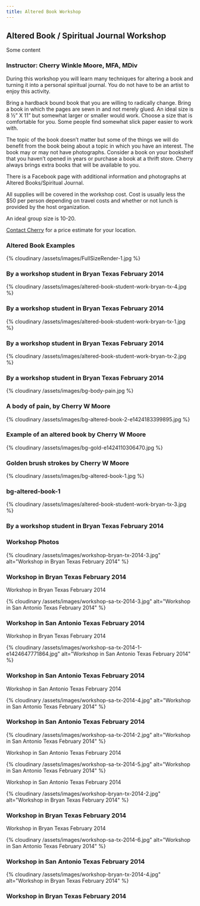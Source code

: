 ```yaml
---
title: Altered Book Workshop
---
```


## Altered Book / Spiritual Journal Workshop

Some content

### Instructor: Cherry Winkle Moore, MFA, MDiv

During this workshop you will learn many techniques for altering a book and turning it into a personal spiritual journal. You do not have to be an artist to enjoy this activity.

Bring a hardback bound book that you are willing to radically change. Bring a book in which the pages are sewn in and not merely glued. An ideal size is 8 ½” X 11” but somewhat larger or smaller would work. Choose a size that is comfortable for you. Some people find somewhat slick paper easier to work with.

The topic of the book doesn’t matter but some of the things we will do benefit from the book being about a topic in which you have an interest. The book may or may not have photographs. Consider a book on your bookshelf that you haven’t opened in years or purchase a book at a thrift store. Cherry always brings extra books that will be available to you.

There is a Facebook page with additional information and photographs at Altered Books/Spiritual Journal.

All supplies will be covered in the workshop cost. Cost is usually less the $50 per person depending on travel costs and whether or not lunch is provided by the host organization.

An ideal group size is 10-20.

[Contact Cherry](https://www.cherrywinklemoore.com/contact/) for a price estimate for your location.

### Altered Book Examples

{% cloudinary /assets/images/FullSizeRender-1.jpg %}
<h3>By a workshop student in Bryan Texas February 2014</h3>

{% cloudinary /assets/images/altered-book-student-work-bryan-tx-4.jpg %}
<h3>By a workshop student in Bryan Texas February 2014</h3>

{% cloudinary /assets/images/altered-book-student-work-bryan-tx-1.jpg %}
<h3>By a workshop student in Bryan Texas February 2014</h3>

{% cloudinary /assets/images/altered-book-student-work-bryan-tx-2.jpg %}
<h3>By a workshop student in Bryan Texas February 2014</h3>

{% cloudinary /assets/images/bg-body-pain.jpg %}
<h3>A body of pain, by Cherry W Moore</h3>

{% cloudinary /assets/images/bg-altered-book-2-e1424183399895.jpg %}
<h3>Example of an altered book by Cherry W Moore</h3>

{% cloudinary /assets/images/bg-gold-e1424110306470.jpg %}
<h3>Golden brush strokes by Cherry W Moore</h3>

{% cloudinary /assets/images/bg-altered-book-1.jpg %}
<h3>bg-altered-book-1</h3>

{% cloudinary /assets/images/altered-book-student-work-bryan-tx-3.jpg %}
<h3>By a workshop student in Bryan Texas February 2014</h3>

### Workshop Photos

{% cloudinary /assets/images/workshop-bryan-tx-2014-3.jpg" alt="Workshop in Bryan Texas February 2014" %}
<h3>Workshop in Bryan Texas February 2014</h3>
<p>Workshop in Bryan Texas February 2014</p>

{% cloudinary /assets/images/workshop-sa-tx-2014-3.jpg" alt="Workshop in San Antonio Texas February 2014" %}
<h3>Workshop in San Antonio Texas February 2014</h3>
<p>Workshop in Bryan Texas February 2014</p>

{% cloudinary /assets/images/workshop-sa-tx-2014-1-e1424647771864.jpg" alt="Workshop in San Antonio Texas February 2014" %}
<h3>Workshop in San Antonio Texas February 2014</h3>
<p>Workshop in San Antonio Texas February 2014</p>

{% cloudinary /assets/images/workshop-sa-tx-2014-4.jpg" alt="Workshop in San Antonio Texas February 2014" %}
<h3>Workshop in San Antonio Texas February 2014</h3>

{% cloudinary /assets/images/workshop-sa-tx-2014-2.jpg" alt="Workshop in San Antonio Texas February 2014" %}
<p>Workshop in San Antonio Texas February 2014</p>

{% cloudinary /assets/images/workshop-sa-tx-2014-5.jpg" alt="Workshop in San Antonio Texas February 2014" %}
<p>Workshop in San Antonio Texas February 2014</p>

{% cloudinary /assets/images/workshop-bryan-tx-2014-2.jpg" alt="Workshop in Bryan Texas February 2014" %}
<h3>Workshop in Bryan Texas February 2014</h3>
<p>Workshop in Bryan Texas February 2014</p>

{% cloudinary /assets/images/workshop-sa-tx-2014-6.jpg" alt="Workshop in San Antonio Texas February 2014" %}
<h3>Workshop in San Antonio Texas February 2014</h3>

{% cloudinary /assets/images/workshop-bryan-tx-2014-4.jpg" alt="Workshop in Bryan Texas February 2014" %}
<h3>Workshop in Bryan Texas February 2014</h3>
